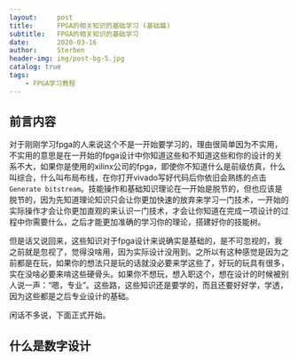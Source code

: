 ```yaml
---
layout:     post
title:      FPGA的相关知识的基础学习 (基础篇)
subtitle:   FPGA的相关知识的基础学习
date:       2020-03-16
author:     Sterben
header-img: img/post-bg-5.jpg
catalog: true
tags:
    - FPGA学习教程
---
```


## 前言内容

对于刚刚学习fpga的人来说这个不是一开始要学习的，理由很简单因为不实用，不实用的意思是在一开始的fpga设计中你知道这些和不知道这些和你的设计的关系不大，如果你是使用的xilinx公司的fpga，即使你不知道什么是前级仿真，什么叫综合，什么叫布局布线，在你打开vivado写好代码后你依旧会熟练的点击`Generate bitstream`。技能操作和基础知识理论在一开始是脱节的，但也应该是脱节的，因为先知道理论知识只会让你更加快速的放弃来学习一门技术，一开始的实际操作才会让你更加直观的来认识一门技术，才会让你知道在完成一项设计的过程中你需要什么，之后才能更加准确的学习你的理论，搭建好你的技能树。

但是话又说回来，这些知识对于fpga设计来说确实是基础的，是不可忽视的，我之前就是忽视了，觉得没啥用，因为实际设计没用到。之所以有这种感觉是因为之前都是在玩，如果你的想法只是玩的话就没必要来学这些了，好玩的玩具有很多，实在没啥必要来啃这些硬骨头。如果你不想玩，想入职这个，想在设计的时候被别人说一声：“嗯，专业”。这些路，这些知识还是要学的，而且还要好好学，学透，因为这些都是之后专业设计的基础。

闲话不多说，下面正式开始。

## 什么是数字设计


